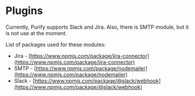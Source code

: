 # Plugins

Currently, Purify supports Slack and Jira. Also, there is SMTP module, but it is not use at the moment.

List of packages used for these modules:

* Jira - [https://www.npmjs.com/package/jira-connector](https://www.npmjs.com/package/jira-connector)
* SMTP - [https://www.npmjs.com/package/nodemailer](https://www.npmjs.com/package/nodemailer)
* Slack - [https://www.npmjs.com/package/@slack/webhook](https://www.npmjs.com/package/@slack/webhook)


